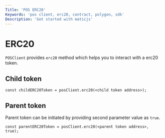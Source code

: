 ```yaml
---
Title: 'POS ERC20'
Keywords: 'pos client, erc20, contract, polygon, sdk'
Description: 'Get started with maticjs'
---
```


# ERC20

`POSClient` provides `erc20` method which helps you to interact with a erc20 token.

## Child token

```
const childERC20Token = posClient.erc20(<child token address>);
```

## Parent token

Parent token can be initiated by providing second parameter value as `true`.

```
const parentERC20Token = posClient.erc20(<parent token address>, true);
```
